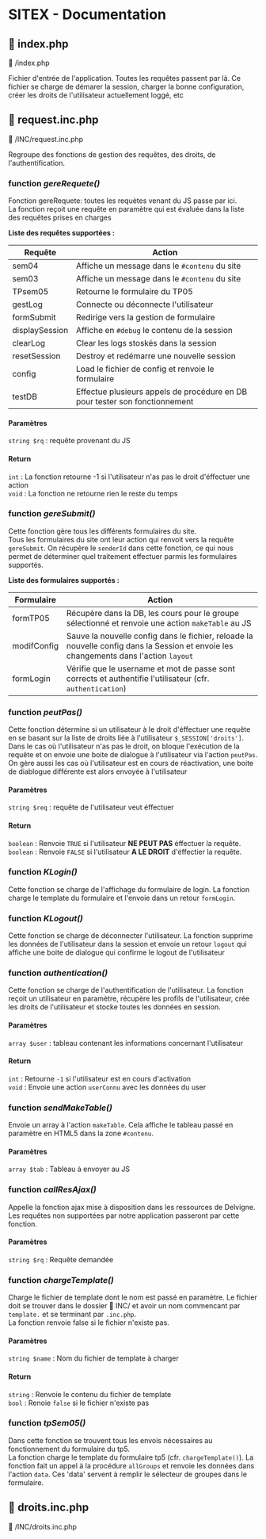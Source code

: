 # SITEX - Documentation

## :page_facing_up: index.php 

:file_folder: /index.php

Fichier d'entrée de l'application. 
Toutes les requêtes passent par là.
Ce fichier se charge de démarer la session, charger la bonne configuration, créer les droits de l'utilisateur actuellement loggé, etc

## :page_facing_up: request.inc.php

:file_folder: /INC/request.inc.php

Regroupe des fonctions de gestion des requêtes, des droits, de l'authentification.

### function _gereRequete()_

Fonction gereRequete: toutes les requètes venant du JS passe par ici. <br>
La fonction reçoit une requête en paramètre qui est évaluée dans la liste des requêtes prises en charges

**Liste des requêtes supportées :**

Requête        | Action
---------------|-------------
sem04          | Affiche un message dans le `#contenu` du site
sem03          | Affiche un message dans le `#contenu` du site
TPsem05        | Retourne le formulaire du TP05
gestLog        | Connecte ou déconnecte l'utilisateur
formSubmit     | Redirige vers la gestion de formulaire
displaySession | Affiche en `#debug` le contenu de la session 
clearLog       | Clear les logs stoskés dans la session
resetSession   | Destroy et redémarre une nouvelle session
config         | Load le fichier de config et renvoie le formulaire
testDB         | Effectue plusieurs appels de procédure en DB pour tester son fonctionnement

#### Paramètres

`string $rq` : requête provenant du JS

#### Return

`int` : La fonction retourne -1 si l'utilisateur n'as pas le droit d'éffectuer une action <br>
`void` : La fonction ne retourne rien le reste du temps

### function _gereSubmit()_

Cette fonction gère tous les différents formulaires du site. <br>
Tous les formulaires du site ont leur action qui renvoit vers la requête `gereSubmit`. On récupère le `senderId` dans cette fonction, 
ce qui nous permet de déterminer quel traitement effectuer parmis les formulaires supportés. 

**Liste des formulaires supportés :**

Formulaire  | Action
------------|-----------
formTP05    | Récupère dans la DB, les cours pour le groupe sélectionné et renvoie une action `makeTable` au JS
modifConfig | Sauve la nouvelle config dans le fichier, reloade la nouvelle config dans la Session et envoie les changements dans l'action `layout`
formLogin   | Vérifie que le username et mot de passe sont corrects et authentifie l'utilisateur (cfr. `authentication`)


### function _peutPas()_

Cette fonction détermine si un utilisateur à le droit d'éffectuer une requête en se basant sur la liste de droits liée à l'utilisateur `$_SESSION['droits']`. 
Dans le cas où l'utilisateur n'as pas le droit, on bloque l'exécution de la requête et on envoie une boite de dialogue à l'utilisateur via l'action `peutPas`.<br>
On gère aussi les cas où l'utilisateur est en cours de réactivation, une boite de diablogue différente est alors envoyée à l'utilisateur 

#### Paramètres

`string $req` : requête de l'utilisateur veut éffectuer

#### Return

`boolean` : Renvoie `TRUE` si l'utilisateur **NE PEUT PAS** éffectuer la requête.<br>
`boolean` : Renvoie `FALSE` si l'utilisateur **A LE DROIT** d'éffectier la requête. 


### function _KLogin()_

Cette fonction se charge de l'affichage du formulaire de login.
La fonction charge le template du formulaire et l'envoie dans un retour `formLogin`.

### function _KLogout()_

Cette fonction se charge de déconnecter l'utilisateur.
La fonction supprime les données de l'utilisateur dans la session et envoie un retour `logout` qui affiche une boite de dialogue qui confirme le logout de l'utilisateur

### function _authentication()_

Cette fonction se charge de l'authentification de l'utilisateur. La fonction reçoit un utilisateur en paramètre, 
récupère les profils de l'utilisateur, crée les droits de l'utilisateur et stocke toutes 
les données en session.

#### Paramètres

`array $user` : tableau contenant les informations concernant l'utilisateur

#### Return

`int` : Retourne `-1` si l'utilisateur est en cours d'activation <br>
`void` : Envoie une action `userConnu` avec les données du user

### function _sendMakeTable()_

Envoie un array à l'action `makeTable`. Cela affiche le tableau passé en paramètre en HTML5 dans la zone `#contenu`.

#### Paramètres

`array $tab` : Tableau à envoyer au JS

### function _callResAjax()_

Appelle la fonction ajax mise à disposition dans les ressources de Delvigne. Les requêtes non supportées par notre 
application passeront par cette fonction.

#### Paramètres

`string $rq` : Requête demandée

### function  _chargeTemplate()_

Charge le fichier de template dont le nom est passé en paramètre. Le fichier doit se trouver dans le dossier :file_folder: INC/ et 
avoir un nom commencant par `template.` et se terminant par `.inc.php`.<br>
La fonction renvoie false si le fichier n'existe pas.

#### Paramètres

`string $name` : Nom du fichier de template à charger

#### Return

`string` : Renvoie le contenu du fichier de template <br>
`bool` : Renoie `false` si le fichier n'existe pas

### function _tpSem05()_

Dans cette fonction se trouvent tous les envois nécessaires au fonctionnement du formulaire du tp5.<br>
La fonction charge le template du formulaire tp5 (cfr. `chargeTemplate()`).
La fonction fait un appel à la procédure `allGroups` et renvoie les données dans l'action `data`.
Ces 'data' servent à remplir le sélecteur de groupes dans le formulaire.

## :page_facing_up: droits.inc.php

:file_folder: /INC/droits.inc.php
